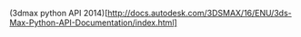 

(3dmax python API 2014)[http://docs.autodesk.com/3DSMAX/16/ENU/3ds-Max-Python-API-Documentation/index.html]
